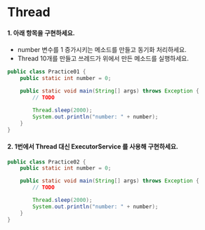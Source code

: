 # Thread

#### 1. 아래 항목을 구현하세요.
- number 변수를 1 증가시키는 메소드를 만들고 동기화 처리하세요.
- Thread 10개를 만들고 쓰레드가 위에서 만든 메소드를 실행하세요.
```java
public class Practice01 {
    public static int number = 0;

    public static void main(String[] args) throws Exception {
        // TODO

        Thread.sleep(2000);
        System.out.println("number: " + number);
    }
}
```

#### 2. 1번에서 Thread 대신 ExecutorService 를 사용해 구현하세요.
```java
public class Practice02 {
    public static int number = 0;

    public static void main(String[] args) throws Exception {
        // TODO

        Thread.sleep(2000);
        System.out.println("number: " + number);
    }
}
```
